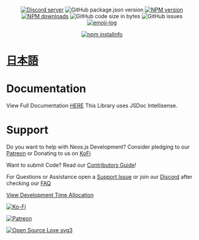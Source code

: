 <!-- markdownlint-disable MD033 -->

<div align="center">
  <br />
  <p>
    <a href="https://discord.gg/6y2A4Pk"><img src="https://discordapp.com/api/guilds/571612136036499466/embed.png" alt="Discord server" /></a>
    <img alt="GitHub package.json version" src="https://img.shields.io/github/package-json/v/PolyLogiX-Studio/neosjs-headless-interface">
    <a href="https://www.npmjs.com/package/neosjs-headless-interface"><img src="https://img.shields.io/npm/v/neosjs-headless-interface.svg?maxAge=3600" alt="NPM version" /></a>
    <a href="https://www.npmjs.com/package/neosjs-headless-interface"><img src="https://img.shields.io/npm/dt/neosjs-headless-interface.svg?maxAge=3600" alt="NPM downloads" /></a>
    <img alt="GitHub code size in bytes" src="https://img.shields.io/github/languages/code-size/PolyLogiX-Studio/neosjs-headless-interface">
    <img alt="GitHub issues" src="https://img.shields.io/github/issues/PolyLogiX-Studio/neosjs-headless-interface">
    <a href="https://github.com/ahmadawais/Emoji-Log/"><img alt="emoji-log" src="https://cdn.rawgit.com/ahmadawais/stuff/ca97874/emoji-log/non-flat-round.svg" /></a>
    </p>
    <p>
    <a href="https://nodei.co/npm/neosjs-headless-interface"><img src="https://nodei.co/npm/neosjs-headless-interface.png?downloads=true&stars=true" alt="npm installnfo" /></a>
  </p>
</div>

# [日本語](markdownJP/READMEJP.md)

# Documentation

View Full Documentation [HERE](https://polylogix-studio.github.io/neosjs-headless-interface/)
This Library uses JSDoc Intellisense.

# Support

Do you want to help with Neos.js Development?
Consider pledging to our [Patreon](https://www.patreon.com/PolyLogiX_VR) or Donating to us on [KoFi](https://ko-fi.com/polylogix_studio)

Want to submit Code? Read our [Contributors Guide](CONTRIBUTING.md)!

For Questions or Assistance open a [Support Issue](https://github.com/PolyLogiX-Studio/neosjs-headless-interface/issues/new/choose) or join our [Discord](https://discord.gg/6y2A4Pk) after checking our [FAQ](#faq)

[View Development Time Allocation](https://wakatime.com/@bombitmanbomb/projects/vqodpvbdbd)

<div><p>
    <a href="https://ko-fi.com/N4N418QV5"><img src="https://www.ko-fi.com/img/githubbutton_sm.svg" alt="Ko-Fi" /></a>
    </p><p><a href="https://www.patreon.com/PolyLogiX_VR"><img src="https://img.shields.io/badge/donate-patreon-F96854.svg" alt="Patreon" /></a>
  </p>
  </div>

[![Open Source Love svg3](https://badges.frapsoft.com/os/v3/open-source.svg?v=103)](CONTRIBUTING.md)

